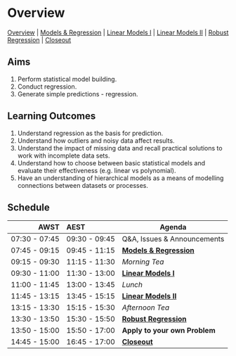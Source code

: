 # Overview

[Overview](./00_overview.md) |
[Models & Regression](./01_modelsregression.md) |
[Linear Models I](./02_linearmodelsA.md) |
[Linear Models II](./03_linearmodelsB.md) |
[Robust Regression](./04_robustregression.md)  |
[Closeout](./05_closeout.md)

## Aims

1. Perform statistical model building.
2. Conduct regression.
3. Generate simple predictions - regression.

## Learning Outcomes

1. Understand regression as the basis for prediction.
2. Understand how outliers and noisy data affect results.
3. Understand the impact of missing data and recall practical solutions to work with incomplete data sets.
4. Understand how to choose between basic statistical models and evaluate their effectiveness (e.g. linear vs polynomial).
5. Have an understanding of hierarchical models as a means of modelling connections between datasets or processes.

## Schedule

|          AWST | AEST          | Agenda                        |
| -------------:|:------------- | ----------------------------- |
| 07:30 - 07:45 | 09:30 - 09:45 | Q&A, Issues & Announcements   |
| 07:45 - 09:15 | 09:45 - 11:15 | [**Models & Regression**]     |
| 09:15 - 09:30 | 11:15 - 11:30 | *Morning Tea*                 |
| 09:30 - 11:00 | 11:30 - 13:00 | [**Linear Models I**]         |
| 11:00 - 11:45 | 13:00 - 13:45 | *Lunch*                       |
| 11:45 - 13:15 | 13:45 - 15:15 | [**Linear Models II**]        |
| 13:15 - 13:30 | 15:15 - 15:30 | *Afternoon Tea*               |
| 13:30 - 13:50 | 15:30 - 15:50 | [**Robust Regression**]       |
| 13:50 - 15:00 | 15:50 - 17:00 | **Apply to your own Problem** |
| 14:45 - 15:00 | 16:45 - 17:00 | [**Closeout**]                |


[**Models & Regression**]: ./01_modelsregression.md

[**Linear Models I**]: ./02_linearmodelsA.md

[**Linear Models II**]: ./03_linearmodelsB.md

[**Robust Regression**]: ./04_robustregression.md

[**Closeout**]: ./05_closeout.md
